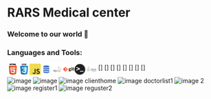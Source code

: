 # RARS Medical center #

### Welcome to our world 👋 



### Languages and Tools:

[<img align="left" alt="HTML5" width="26px" src="https://raw.githubusercontent.com/github/explore/80688e429a7d4ef2fca1e82350fe8e3517d3494d/topics/html/html.png" />]
[<img align="left" alt="CSS3" width="26px" src="https://raw.githubusercontent.com/github/explore/80688e429a7d4ef2fca1e82350fe8e3517d3494d/topics/css/css.png" />]
[<img align="left" alt="JavaScript" width="26px" src="https://raw.githubusercontent.com/github/explore/80688e429a7d4ef2fca1e82350fe8e3517d3494d/topics/javascript/javascript.png"/>]
[<img align="left" alt="SQL" width="26px" src="https://raw.githubusercontent.com/github/explore/80688e429a7d4ef2fca1e82350fe8e3517d3494d/topics/sql/sql.png" />]
[<img align="left" alt="MySQL" width="26px" src="https://raw.githubusercontent.com/github/explore/80688e429a7d4ef2fca1e82350fe8e3517d3494d/topics/mysql/mysql.png" />]
[<img align="left" alt="Git" width="26px" src="https://raw.githubusercontent.com/github/explore/80688e429a7d4ef2fca1e82350fe8e3517d3494d/topics/git/git.png" />]
[<img align="left" alt="Terminal" width="26px" src="https://raw.githubusercontent.com/github/explore/80688e429a7d4ef2fca1e82350fe8e3517d3494d/topics/terminal/terminal.png" />]
[<img align="left" alt="Java" width="30px" src="https://raw.githubusercontent.com/github/explore/80688e429a7d4ef2fca1e82350fe8e3517d3494d/topics/java/java.png" />]


![image](https://user-images.githubusercontent.com/64695078/148133006-ba7c6cc1-4aa9-410b-8ba6-31850a80f42b.png)
![image](https://user-images.githubusercontent.com/64695078/148133009-a4b11fbf-d810-464a-b5ab-3a185db3633f.png)
![image](https://user-images.githubusercontent.com/64695078/148132773-5196df0c-a30b-4de9-ba61-c8623a4b829f.png)   clienthome
![image](https://user-images.githubusercontent.com/64695078/148132803-69888a9e-ee23-4136-990e-d4f485857b71.png)    doctorlist1
![image](https://user-images.githubusercontent.com/64695078/148132839-ed750152-83c1-48da-8514-9aa3f5807eb7.png)     2
![image](https://user-images.githubusercontent.com/64695078/148132872-23034bbe-a0b5-4018-b0bc-01062c1ed10a.png) register1
![image](https://user-images.githubusercontent.com/64695078/148132902-602ee086-2b2e-4a9f-8780-260487d5b680.png)  reguster2







